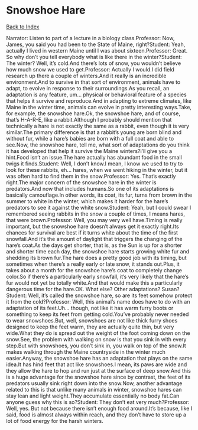 # Snowshoe Hare
[Back to Index](https://github.com/windows10010/tpoExtractor/blog/master/README.md)

Narrator: Listen to part of a lecture in a biology class.Professor: Now, James, you said you had been to the State of Maine, right?Student: Yeah, actually I lived in western Maine until I was about sixteen.Professor: Great. So why don’t you tell everybody what is like there in the winter?Student: The winter? Well, it’s cold.And there’s lots of snow, you wouldn’t believe how much snow we used to get.Professor: Actually I would.I did field research up there a couple of winters.And it really is an incredible environment.And to survive in that sort of environment, animals have to adapt, to evolve in response to their surroundings.As you recall, an adaptation is any feature, um... physical or behavioral feature of a species that helps it survive and reproduce.And in adapting to extreme climates, like Maine in the winter time, animals can evolve in pretty interesting ways.Take, for example, the snowshoe hare.Ok, the snowshoe hare, and of course, that’s H-A-R-E, like a rabbit.Although I probably should mention that technically a hare is not exactly the same as a rabbit, even though it is very similar.The primary difference is that a rabbit’s young are born blind and without fur, while a hare’s babies are born with a full coat and able to see.Now, the snowshoe hare, tell me, what sort of adaptations do you think it has developed that help it survive the Maine winters?I’ll give you a hint.Food isn’t an issue.The hare actually has abundant food in the small twigs it finds.Student: Well, I don’t know.I mean, I know we used to try to look for these rabbits, eh... hares, when we went hiking in the winter, but it was often hard to find them in the snow.Professor: Yes. That’s exactly right.The major concern of the snowshoe hare in the winter is predators.And now that includes humans.So one of its adaptations is basically camouflage.In other words, its coat, its fur, turns from brown in the summer to white in the winter, which makes it harder for the hare’s predators to see it against the white snow.Student: Yeah, but I could swear I remembered seeing rabbits in the snow a couple of times, I means hares, that were brown.Professor: Well, you may very well have.Timing is really important, but the snowshoe hare doesn’t always get it exactly right.Its chances for survival are best if it turns white about the time of the first snowfall.And it’s the amount of daylight that triggers the changing of the hare’s coat.As the days get shorter, that is, as the Sun is up for a shorter and shorter time each day, the snowshoe hare starts growing white fur and shedding its brown fur.The hare does a pretty good job with its timing, but sometimes when there’s a really early or late snow, it stands out.Plus, it takes about a month for the snowshoe hare’s coat to completely change color.So if there’s a particularly early snowfall, it’s very likely that the hare’s fur would not yet be totally white.And that would make this a particularly dangerous time for the hare.OK. What else? Other adaptations? Susan?Student: Well, it’s called the snowshoe hare, so are its feet somehow protect it from the cold?Professor: Well, this animal’s name does have to do with an adaptation of its feet.Uh... though, not like it has warm furry boots or something to keep its feet from getting cold.You’ve probably never needed to wear snowshoes.But, well, snowshoes are not like thick furry shoes designed to keep the feet warm, they are actually quite thin, but very wide.What they do is spread out the weight of the foot coming down on the snow.See, the problem with walking on snow is that you sink in with every step.But with snowshoes, you don’t sink in, you walk on top of the snow.It makes walking through the Maine countryside in the winter much easier.Anyway, the snowshoe hare has an adaptation that plays on the same idea.It has hind feet that act like snowshoes.I mean, its paws are wide and they allow the hare to hop and run just at the surface of deep snow.And this is a huge advantage for the snowshoe hare since by contrast, the feet of its predators usually sink right down into the snow.Now, another advantage related to this is that unlike many animals in winter, snowshoe hares can stay lean and light weight.They accumulate essentially no body fat.Can anyone guess why this is so?Student: They don’t eat very much?Professor: Well, yes. But not because there isn’t enough food around.It’s because, like I said, food is almost always within reach, and they don’t have to store up a lot of food energy for the harsh winters. 